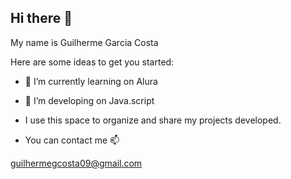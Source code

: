 ## Hi there 👋

My name is Guilherme Garcia Costa

Here are some ideas to get you started:


- 🌱 I’m currently learning on Alura
- 👯 I’m developing on Java.script
- I use this space to organize and share my projects developed.

- You can contact me 📫

guilhermegcosta09@gmail.com
